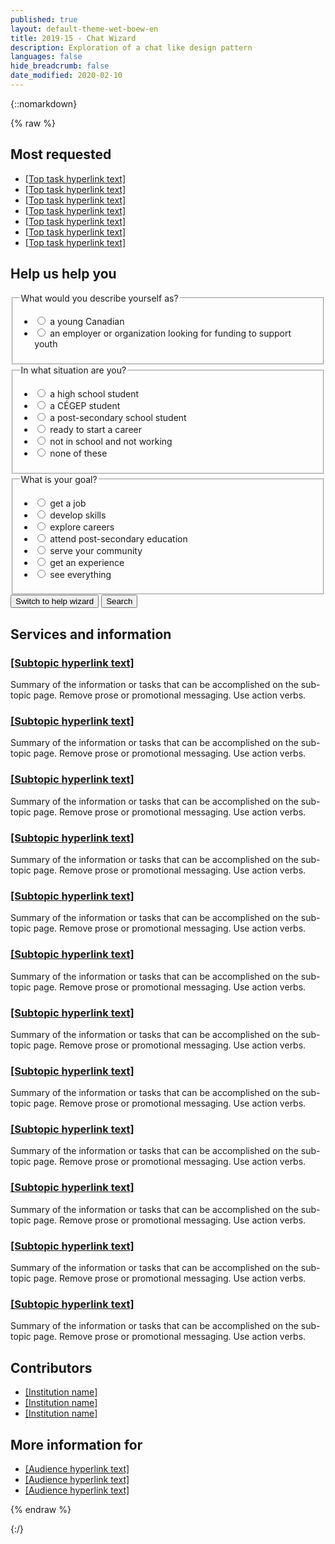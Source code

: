 ```yaml
---
published: true
layout: default-theme-wet-boew-en
title: 2019-15 - Chat Wizard
description: Exploration of a chat like design pattern
languages: false
hide_breadcrumb: false
date_modified: 2020-02-10
---
```


{::nomarkdown}

{% raw %}

<!-- Chatbot -->
<style>
	@-webkit-keyframes grow {
		0% {
			-ms-transform: scale(0, 1);
			-webkit-transform: scale(0, 1);
			transform: scale(0, 1);
		}
		38% {
			-ms-transform: scale(0, 1);
			-webkit-transform: scale(0, 1);
			transform: scale(0, 1);
		}
		40% {
			-ms-transform: scale(1, 1);
			-webkit-transform: scale(1, 1);
			transform: scale(1, 1);
		}
		88% {
			-ms-transform: scale(1, 1);
			-webkit-transform: scale(1, 1);
			transform: scale(1, 1);
		}
		90% {
			-ms-transform: scale(0, 1);
			-webkit-transform: scale(0, 1);
			transform: scale(0, 1);
		}
		100% {
			-ms-transform: scale(0, 1);
			-webkit-transform: scale(0, 1);
			transform: scale(0, 1);
		}
	}
	@keyframes slideInFromRight {
		0% {
			-ms-transform: scale(0, 1);
			-webkit-transform: scale(0, 1);
			transform: scale(0, 1);
		}
		38% {
			-ms-transform: scale(0, 1);
			-webkit-transform: scale(0, 1);
			transform: scale(0, 1);
		}
		40% {
			-ms-transform: scale(1, 1);
			-webkit-transform: scale(1, 1);
			transform: scale(1, 1);
		}
		88% {
			-ms-transform: scale(1, 1);
			-webkit-transform: scale(1, 1);
			transform: scale(1, 1);
		}
		90% {
			-ms-transform: scale(0, 1);
			-webkit-transform: scale(0, 1);
			transform: scale(0, 1);
		}
		100% {
			-ms-transform: scale(0, 1);
			-webkit-transform: scale(0, 1);
			transform: scale(0, 1);
		}
	}
	@-webkit-keyframes grow {
		0% {
			-ms-transform: scale(1, 1);
			-webkit-transform: scale(1, 1);
			transform: scale(1, 1);
		}
		15% {
			-ms-transform: scale(1.15, 1.15);
			-webkit-transform: scale(1.15, 1.15);
			transform: scale(1.15, 1.15);
		}
		30% {
			-ms-transform: scale(1, 1);
			-webkit-transform: scale(1, 1);
			transform: scale(1, 1);
		}
		65% {
			-ms-transform: scale(1.3, 1.3);
			-webkit-transform: scale(1.3, 1.3);
			transform: scale(1.3, 1.3);
		}
		100% {
			-ms-transform: scale(1, 1);
			-webkit-transform: scale(1, 1);
			transform: scale(1, 1);
		}
	}
	@keyframes pulseIn {
		0% {
			-ms-transform: scale(1, 1);
			-webkit-transform: scale(1, 1);
			transform: scale(1, 1);
		}
		15% {
			-ms-transform: scale(1.15, 1.15);
			-webkit-transform: scale(1.15, 1.15);
			transform: scale(1.15, 1.15);
		}
		30% {
			-ms-transform: scale(1, 1);
			-webkit-transform: scale(1, 1);
			transform: scale(1, 1);
		}
		65% {
			-ms-transform: scale(1.3, 1.3);
			-webkit-transform: scale(1.3, 1.3);
			transform: scale(1.3, 1.3);
		}
		100% {
			-ms-transform: scale(1, 1);
			-webkit-transform: scale(1, 1);
			transform: scale(1, 1);
		}
	}
	.chtbt-trans-left {
		will-change:  scroll-position;
		animation: 15s ease-out 0s 1 slideInFromRight;
		transform-origin: 100% 50%;
	}
	.chtbt-trans-pulse {
		will-change: transform;
		animation: 0.5s linear 4s 1 pulseIn, 0.5s linear 11s 1 pulseIn, 0.5s linear 30s 1 pulseIn;
	}
	.chtbt-bubble-wrap {
		width: 60px;
		height: 60px;
		position: fixed;
		bottom: 30px;
		right: 30px;
		z-index: 1049;
	}
	.chtbt-bubble-wrap p {
		position: relative;
		top: 5px;
		right: 190px;
		width: 220px;
		font-size: 0.9em;
		background: #335075;
		color: #fff;
		padding: 5px 50px 5px 25px;
		line-height: 20px;
		height: 50px;
		border-top-left-radius: 25px;
		border-bottom-left-radius: 25px;
	}
	.chtbt-bubble {
		width: 100%;
		height: 100%;
		position: absolute;
		bottom: 0;
		right: 0;
		background: #fff url('2019-assets/bot-default-avatar.png') center no-repeat;
		border-radius: 50%;
		box-shadow: 0 2px 4px rgba(0, 0, 0, 0.45);
		text-indent: -9999px;
		overflow: hidden;
		white-space: nowrap;
	}
	.chtbt-container {
		display: none;
		position: fixed;
		bottom: 20px;
		right: 20px;
		z-index: 1050;
		background-color: #fff;
		width: 25%;
		overflow: hidden;
		font-size: 0.9em;
	}
	@media screen and (max-width: 1199px) {
		.chtbt-container {
			width: 35%;
		}
	}
	@media screen and (max-width: 992px) {
		.chtbt-container {
			width: 45%;
		}
	}
	@media screen and (max-width: 768px) {
		.chtbt-container {
			width: 100%;
			height: 100%;
			padding: 0;
			margin: 0;
			bottom: 0;
			right: 0;
		}
		.chtbt-conversation {
			max-height: 350px;
		}
		.chtbt-noscroll {
			overflow: hidden !important;
		}
	}
	.chtbt-min {
		overflow: visible;
		color: #fff;
		background: transparent;
		border: 0;
		-webkit-appearance: none;
		font-weight: 700;
		width: 44px;
		height: 44px;
		line-height: 50px;
		text-decoration: none;
		opacity: 0.65;
		filter: alpha(opacity=65);
		position: absolute;
		right: 0;
		top: 0;
		padding: 0;
		margin: 0;
		font-size: 1.1em;
	}
	.chtbt-min:focus {
		outline: 1px dotted #fff;
		outline-offset: -2px;
		opacity: 1;
	}
	.chtbt-conversation {
		overflow-y: auto;
		overflow-x: hidden;
		max-height: 500px;
		min-height: 200px;
	}
	.chtbt-history {
		padding-top: 15px;
	}
	.chtbt-history::before {
		content: "";
		width: 100%;
		height: 40px;
		pointer-events: none;
		background: linear-gradient(to bottom,#fff 20%, rgba(255,255,255,0) 100%);
		position: absolute;
		top: 0;
		left: 0;
		z-index: 1051;
	}
	.chtbt-inputs fieldset:first-child {
		border-top: 1px solid #e5e5e5;
	}
	.chtbt-inputs ul:last-child {
		margin-bottom: 0;
	}
	.chtbt-container h4, .chtbt-container legend {
		font-size: 1em;
	}
	.chtbt-question, .chtbt-message, .chtbt-container label {
		padding: 8px 12px;
		border-radius: 15px;
		color: #595a5a;
		width: auto;
		font-weight: normal;
	}
	.chtbt-question {
		background-color: #ececec;
		min-width: 60px;
		position: relative;
	}
	.chtbt-message, .chtbt-container label {
		background-color: #dfdfdf;
	}
	.chtbt-message {
		margin-right: 15px;
	}
	.chtbt-container label {
		border: 1px solid #aaa;
		font-weight: bold;
	}
	.chtbt-avatar, .chtbt-question {
		display: table-cell;
		vertical-align: middle;
	}
	.chtbt-avatar {
		width: 30px;
		height: 30px;
		background-color: #fff;
		background-image: url('2019-assets/bot-default-avatar.png');
		background-size: 25px;
		background-repeat: no-repeat;
		background-position: center;
	}
	.chtbt-basic-link {
		min-height: inherit;
	}
	@-webkit-keyframes grow {
		to {
			-webkit-transform: translateX(-50%) scale(0);
			transform: translateX(-50%) scale(0);
		}
	}
	@keyframes grow {
		to {
			-webkit-transform: translateX(-50%) scale(0);
			transform: translateX(-50%) scale(0);
		}
	}
	.chtbt-loader {
		width: 26px;
		height: 6px;
		position: absolute;
		top: 50%;
		left: 30px;
		-webkit-transform: translateX(-50%) translateY(-50%);
		transform: translateX(-50%) translateY(-50%);
	}
	.chtbt-loader-dot {
		will-change: transform;
		height: 6px;
		width: 6px;
		border-radius: 50%;
		background-color: #444;
		position: absolute;
		-webkit-animation: grow 0.5s ease-in-out infinite alternate;
		animation: grow 0.5s ease-in-out infinite alternate;
	}
	.chtbt-loader-dot.dot1 {
		left: 0;
		-webkit-transform-origin: 100% 50%;
		transform-origin: 100% 50%;
	}
	.chtbt-loader-dot.dot2 {
		left: 50%;
		-webkit-transform: translateX(-50%) scale(1);
		transform: translateX(-50%) scale(1);
		-webkit-animation-delay: 0.1s;
		animation-delay: 0.1s;
	}
	.chtbt-loader-dot.dot3 {
		right: 0;
		-webkit-animation-delay: 0.2s;
		animation-delay: 0.2s;
	}
</style>

<div class="row">
	<div class="col-md-4 col-xs-12 pull-right">
		<section class="lnkbx">
			<h2>
			Most requested
			</h2>
			<ul>
				<li><a href="#">		[Top task hyperlink text]
				</a></li>
				<li><a href="#">		[Top task hyperlink text]
				</a></li>
				<li><a href="#">		[Top task hyperlink text]
				</a></li>
				<li><a href="#">		[Top task hyperlink text]
				</a></li>
				<li><a href="#">		[Top task hyperlink text]
				</a></li>
				<li><a href="#">		[Top task hyperlink text]
				</a></li>
				<li><a href="#">		[Top task hyperlink text]
				</a></li>
			</ul>
		</section>	</div>
		<div class="container wb-chtbt chtbt-basic">
			<div class="row">
				<section class="col-md-12">
					<h2>Help us help you</h2>
					<form class="mrgn-bttm-xl" data-wb-chtbt='{"action":"search", "send":"Show results"}'>
						<fieldset>
							<legend id="q1" data-wb-chtbt-q="Are you:">What would you describe yourself as?</legend>
							<ul class="list-unstyled mrgn-tp-md">
								<li>
									<label data-wb-chtbt-a='{"next":"#q2","url":"page1.html"}'>
										<input type="radio" value="young-canadian" name="q1" />
										a young Canadian
									</label>
								</li>
								<li>
									<label data-wb-chtbt-a='{"url":"page2.html"}'>
										<input type="radio" value="employer-organization-funding-support-youth" name="q1" />
										an employer or organization looking for funding to support youth
									</label>
								</li>
							</ul>
						</fieldset>
						<fieldset>
							<legend id="q2" data-wb-chtbt-q="Great! And are you:">In what situation are you?</legend>
							<ul class="list-unstyled mrgn-tp-md">
								<li>
									<label data-wb-chtbt-a='{"next":"#q3","url":"page1.html"}'>
										<input type="radio" value="high-school" name="q2" />
										a high school student
									</label>
								</li>
								<li>
									<label data-wb-chtbt-a='{"next":"#q3","url":"page1.html"}'>
										<input type="radio" value="cegep-student" name="q2" />
										a CÉGEP student
									</label>
								</li>
								<li>
									<label data-wb-chtbt-a='{"next":"#q3","url":"page1.html"}'>
										<input type="radio" value="post-secondary" name="q2" />
										a post-secondary school student
									</label>
								</li>
								<li>
									<label data-wb-chtbt-a='{"next":"#q3","url":"page1.html"}'>
										<input type="radio" value="ready-start-career" name="q2" />
										ready to start a career
									</label>
								</li>
								<li>
									<label data-wb-chtbt-a='{"next":"#q3","url":"page1.html"}'>
										<input type="radio" value="not-school-not-working" name="q2" />
										not in school and not working
									</label>
								</li>
								<li>
									<label data-wb-chtbt-a='{"next":"#q3","url":"page1.html"}'>
										<input type="radio" value="none" name="q2" />
										none of these
									</label>
								</li>
							</ul>
						</fieldset>
						<fieldset>
							<legend data-wb-chtbt-q="Awesome! And would you like to:">What is your goal?</legend>
							<ul class="list-unstyled mrgn-tp-md">
								<li>
									<label data-wb-chtbt-a='{"url":"page3.html"}'>
										<input type="radio" value="get-job" name="q3" />
										get a job
									</label>
								</li>
								<li>
									<label data-wb-chtbt-a='{"url":"page4.html"}'>
										<input type="radio" value="develop-skills" name="q3" />
										develop skills
									</label>
								</li>
								<li>
									<label data-wb-chtbt-a='{"url":"page5.html"}'>
										<input type="radio" value="explore-careers" name="q3" />
										explore careers
									</label>
								</li>
								<li>
									<label data-wb-chtbt-a='{"url":"page6.html"}'>
										<input type="radio" value="post-secondary-education" name="q3" />
										attend post-secondary education
									</label>
								</li>
								<li>
									<label data-wb-chtbt-a='{"url":"page7.html"}'>
										<input type="radio" value="serve-community" name="q3" />
										serve your community
									</label>
								</li>
								<li>
									<label data-wb-chtbt-a='{"url":"page8.html"}'>
										<input type="radio" value="get-experience" name="q3" />
										get an experience
									</label>
								</li>
								<li>
									<label data-wb-chtbt-a='{"url":"page1.html"}'>
										<input type="radio" value="everything" name="q3" />
										see everything
									</label>
								</li>
							</ul>
						</fieldset>
						<button type="submit" class="btn btn-sm btn-default chtbt-link">Switch to help wizard</button>
						<button type="submit" class="btn btn-sm btn-primary" data-chtbt-end="Thank you. I have built a page with results you may find resourceful.">Search</button>
					</form>
				</section>
			</div>
		</div>
	<section class="col-md-8 pull-left">
		<h2>Services and information</h2>
		<div class="wb-eqht row">
			<div class="col-md-6">
				<section>
					<h3 class="h5"><a href="#">
					[Subtopic hyperlink text]
					</a></h3>
					<p>
					Summary of the information or tasks that can be accomplished on the sub-topic page. Remove prose or promotional messaging. Use action verbs.
					</p>
				</section>
			</div>			<div class="col-md-6">
				<section>
					<h3 class="h5"><a href="#">
					[Subtopic hyperlink text]
					</a></h3>
					<p>
					Summary of the information or tasks that can be accomplished on the sub-topic page. Remove prose or promotional messaging. Use action verbs.
					</p>
				</section>
			</div>			<div class="col-md-6">
				<section>
					<h3 class="h5"><a href="#">
					[Subtopic hyperlink text]
					</a></h3>
					<p>
					Summary of the information or tasks that can be accomplished on the sub-topic page. Remove prose or promotional messaging. Use action verbs.
					</p>
				</section>
			</div>			<div class="col-md-6">
				<section>
					<h3 class="h5"><a href="#">
					[Subtopic hyperlink text]
					</a></h3>
					<p>
					Summary of the information or tasks that can be accomplished on the sub-topic page. Remove prose or promotional messaging. Use action verbs.
					</p>
				</section>
			</div>			<div class="col-md-6">
				<section>
					<h3 class="h5"><a href="#">
					[Subtopic hyperlink text]
					</a></h3>
					<p>
					Summary of the information or tasks that can be accomplished on the sub-topic page. Remove prose or promotional messaging. Use action verbs.
					</p>
				</section>
			</div>			<div class="col-md-6">
				<section>
					<h3 class="h5"><a href="#">
					[Subtopic hyperlink text]
					</a></h3>
					<p>
					Summary of the information or tasks that can be accomplished on the sub-topic page. Remove prose or promotional messaging. Use action verbs.
					</p>
				</section>
			</div>			<div class="col-md-6">
				<section>
					<h3 class="h5"><a href="#">
					[Subtopic hyperlink text]
					</a></h3>
					<p>
					Summary of the information or tasks that can be accomplished on the sub-topic page. Remove prose or promotional messaging. Use action verbs.
					</p>
				</section>
			</div>			<div class="col-md-6">
				<section>
					<h3 class="h5"><a href="#">
					[Subtopic hyperlink text]
					</a></h3>
					<p>
					Summary of the information or tasks that can be accomplished on the sub-topic page. Remove prose or promotional messaging. Use action verbs.
					</p>
				</section>
			</div>			<div class="col-md-6">
				<section>
					<h3 class="h5"><a href="#">
					[Subtopic hyperlink text]
					</a></h3>
					<p>
					Summary of the information or tasks that can be accomplished on the sub-topic page. Remove prose or promotional messaging. Use action verbs.
					</p>
				</section>
			</div>			<div class="col-md-6">
				<section>
					<h3 class="h5"><a href="#">
					[Subtopic hyperlink text]
					</a></h3>
					<p>
					Summary of the information or tasks that can be accomplished on the sub-topic page. Remove prose or promotional messaging. Use action verbs.
					</p>
				</section>
			</div>			<div class="col-md-6">
				<section>
					<h3 class="h5"><a href="#">
					[Subtopic hyperlink text]
					</a></h3>
					<p>
					Summary of the information or tasks that can be accomplished on the sub-topic page. Remove prose or promotional messaging. Use action verbs.
					</p>
				</section>
			</div>			<div class="col-md-6">
				<section>
					<h3 class="h5"><a href="#">
					[Subtopic hyperlink text]
					</a></h3>
					<p>
					Summary of the information or tasks that can be accomplished on the sub-topic page. Remove prose or promotional messaging. Use action verbs.
					</p>
				</section>
			</div>		</div>
	</section>
	<div class="pull-right col-xs-12 col-md-4">
		<section class="lnkbx">
			<h2>
			Contributors
			</h2>
			<ul>
				<li><a href="#">[Institution name]</a></li>
				<li><a href="#">[Institution name]</a></li>
				<li><a href="#">[Institution name]</a></li>
			</ul>
		</section>
		<section class="lnkbx">
			<h2>More information for</h2>
			<ul>
				<li><a href="#">[Audience hyperlink text]</a></li>
				<li><a href="#">[Audience hyperlink text]</a></li>
				<li><a href="#">[Audience hyperlink text]</a></li>
			</ul>
		</section>
	</div>
</div>

<script src="https://ajax.googleapis.com/ajax/libs/jquery/2.1.4/jquery.js"></script>
<!-- Chat bot -->
<script>
// Data structure example for a working chatbot
var datainput = {
	header: {
		action: "search", 
		send: "Show results",
		endtext: "Thank you. I have built a page with results you may find resourceful.",
		starttext: "Hi! I can help direct you to programs and services you might be interested in. Let's begin...",
		first: "q1"
	}, 
	questions: {
		q1: 
		{
			queryName: "describe",
			labelform: "What would you describe yourself as?",
			labelwizard: "Are you:",
			input: "radio",
			choices: [
				{ 
					content: "a young Canadian",
					queryParam: "young-canadian",
					next: "q2"
				},
				{ 
					content: "an employer or organization looking for funding to support youth",
					queryParam: "employer-organization-funding-support-youth",
					next: "none",
					url: "2019-15-exploration-chat-pattern-prototype-results.html"
				}
			]
		}, 
		q2:
		{
			queryName: "situation",
			labelform: "In what situation are you?",
			labelwizard: "Great! And are you:",
			input: "radio",
			choices: [
				{ 
					content: "a high school student",
					queryParam: "high-school",
					next: "q3"
				},
				{ 
					content: "a CÉGEP student",
					queryParam: "cegep-student",
					next: "q3"
				},
				{ 
					content: "a post-secondary school student",
					queryParam: "post-secondary",
					next: "q3"
				},
				{ 
					content: "ready to start a career",
					queryParam: "ready-start-career",
					next: "q3"
				},
				{ 
					content: "not in school and not working",
					queryParam: "not-school-not-working",
					next: "q3"
				},
				{ 
					content: "none of these",
					queryParam: "none",
					next: "q3"
				}
			]
		},
		q3:
		{
			queryName: "goal",
			labelform: "What is your goal?",
			labelwizard: "Awesome! And would you like to:",
			input: "radio",
			choices: [
				{ 
					content: "get a job",
					queryParam: "get-job",
					next: "none",
					url: "2019-15-exploration-chat-pattern-prototype-results.html"
				},
				{ 
					content: "develop skills",
					queryParam: "develop-skills",
					next: "none",
					url: "2019-15-exploration-chat-pattern-prototype-results.html"
				},
				{ 
					content: "explore careers",
					queryParam: "explore-careers",
					next: "none",
					url: "2019-15-exploration-chat-pattern-prototype-results.html"
				},
				{ 
					content: "attend post-secondary education",
					queryParam: "post-secondary-education",
					next: "none",
					url: "2019-15-exploration-chat-pattern-prototype-results.html"
				},
				{ 
					content: "serve your community",
					queryParam: "serve-community",
					next: "none",
					url: "2019-15-exploration-chat-pattern-prototype-results.html"
				},
				{ 
					content: "get an experience",
					queryParam: "get-experience",
					next: "none",
					url: "2019-15-exploration-chat-pattern-prototype-results.html"
				},
				{ 
					content: "see everything",
					queryParam: "everything",
					next: "none",
					url: "2019-15-exploration-chat-pattern-prototype-results.html"
				}
			]
		}
	}
};
			
// For testing purposes, stringify the JavaScipt Object Array
var datajson = JSON.stringify(datainput);

// Parsing JSON Data Source
datainput = JSON.parse(datajson);

// Create the data that is sent as an output, if needed + check if user has answered + determine index of question
var dataoutput = [],
	hasAnswered = true, 
	first = datainput.header.first,
	redirurl = "",
	current = datainput.questions[datainput.header.first];

// If chatbot is found, initiate
function initiateChtbt($selector, input) {
	buildChtbt($selector);

	var $basic = $(".chtbt-basic"), 
		$bubble = $(".chtbt-bubble-wrap"), 
		$container = $(".chtbt-container"), 
		$form = $(".chtbt-body");

	$basic.hide();
	$bubble.fadeIn('slow');

	setTimeout(function () {
		$bubble.find('p').hide();
	}, 14850);

	// Show basic form and hide chatbot
	$(".chtbt-basic-link").on("click", function(event) {
		event.preventDefault();
		$container.stop().hide();

		$basic.stop().show();
		$basic.find("input:first").focus();
		$("body").removeClass("chtbt-noscroll");
	});

	// Show chatbot and hide basic form
	$(".chtbt-link").on("click", function(event) {
		event.preventDefault();
		$basic.stop().hide();

		$bubble.find(".chtbt-bubble").removeClass("chtbt-trans-pulse");
		$bubble.find("p").hide().removeClass("chtbt-trans-left");

		$container.stop().show();
		$bubble.stop().hide();
		$(".chtbt-conversation").scrollTop($('.chtbt-history')[0].scrollHeight);
		$("body").addClass("chtbt-noscroll");

		if(hasAnswered) {
			appendInteraction($form);
		}
	});

	// On Submit answer
	$form.on("submit", function(event) {
		event.preventDefault();
		appendReply($form, $("input:checked"));
	})

	// Minimize chatbot
	$(".chtbt-min").on("click", function(event) {
		event.preventDefault();
		$container.stop().hide();
		$bubble.stop().show();
		$("body").removeClass("chtbt-noscroll");
	});
}

// Builds the chatbot skeleton
function buildChtbt($selector) {
	$selector.after('<div class="chtbt-bubble-wrap"><p class="chtbt-trans-left">I can help you find the information you need</p><a href="#chtbt-container" aria-controls="chtbt-container" class="chtbt-link chtbt-bubble chtbt-trans-pulse" role="button">Toggle help wizard</a></div>');
	$selector.next('.chtbt-bubble-wrap').after('<aside class="modal-content overlay-def chtbt-container"></a>');

	$container = $(".chtbt-container");
	$container.append('<header class="modal-header chtbt-header"><h2 class="modal-title chtbt-title">I can help you find the information you need</h2><button type="button" class="chtbt-min" title="Minimize help wizard"><span class="glyphicon glyphicon-chevron-down"></span></button></header>');
	$container.append('<form class="modal-body chtbt-body"></form>');

	$form = $(".chtbt-body");
	$form.append('<div class="chtbt-conversation mrgn-bttm-md"><section class="chtbt-history"><h3 class="wb-inv">Conversation history</h3></section><section class="chtbt-reply"><h3 class="wb-inv">Reply</h3><div class="chtbt-inputs"></div></section></div>');
	$form.append('<section class="chtbt-controls"><h3 class="wb-inv">Controls</h3><div class="row"><div class="col-xs-12"><button type="submit" class="btn btn-primary btn-block" type="button">Send</button></div></div><div class="row"><div class="col-xs-12 text-center mrgn-tp-sm"><a href="#chtbt-basic" class="btn btn-sm btn-link chtbt-basic-link" role="button">Switch to basic form</a></div></div></section>');

	$(".chtbt-conversation").scrollTop($('.chtbt-history')[0].scrollHeight);
}

// Adds new question from bot and inputs
function appendInteraction($selector, last) {
	hasAnswered = false;
	$selector.find(":input[type=submit]").prop('disabled', true);
	var $dropspot = $selector.find(".chtbt-history");
	$dropspot.append('<div class="row mrgn-bttm-sm"><div class="col-xs-9"><h4 class="mrgn-tp-0 mrgn-bttm-sm"><span class="chtbt-avatar"></span><span class="chtbt-question"><span class="chtbt-loader"><span class="chtbt-loader-dot dot1"></span><span class="chtbt-loader-dot dot2"></span><span class="chtbt-loader-dot dot3"></span></span></span></h4></div></div>');

	var $inputsSpot = $selector.find(".chtbt-inputs");
	$inputsSpot.html('');
	var questionnaire = datainput.header;

	setTimeout(function () {
		if(first != "") {
			$dropspot.find(".chtbt-question").last().html(questionnaire.starttext);
			first = "";
			appendInteraction($selector, false);
		} else if(current == "last") {
			var paramStr = "",
				btnclasses = $selector.find(":input[type=submit]").attr('class'); // For demo purposes

			for(var i=0; i<dataoutput.length; i++) {
				paramStr += dataoutput[i].qId + "=" + dataoutput[i].answer + '&';
			}
			paramStr = paramStr.slice(0, -1);
			$dropspot.find(".chtbt-question").last().html(questionnaire.endtext);
			$selector.find(":input[type=submit]").replaceWith('<a class="' + btnclasses + '" href="' + redirurl + '?' + paramStr + '">' + questionnaire.send + ' <span class="glyphicon glyphicon-chevron-right small"></span></a>');
		} else {
			$dropspot.find(".chtbt-question").last().html(current.labelwizard);
			setTimeout(function () {
				$inputsSpot.append('<fieldset><legend class="wb-inv">' + current.labelwizard + '</legend><div class="row"><div class="col-xs-12"><ul class="list-inline mrgn-tp-sm chtbt-choices"></ul></div></div></fieldset>');
				for(var i=0; i<current.choices.length; i++) {
					iQuestion = current.choices[i];	
					$inputsSpot.find(".chtbt-choices").append('<li><label><input type="' + current.input + '" value="' + iQuestion.queryParam + '" name="' + current.queryName + '" data-chtbt-next="' + iQuestion.next + '"' + (typeof iQuestion.url === "undefined" ? '' : 'data-chtbt-url="' + iQuestion.url + '"') + ' /> <span>' + iQuestion.content + '</span></label></li>');
				}
				if($(".chtbt-reply").outerHeight() > ($(".chtbt-conversation").innerHeight() - $(".chtbt-question:last")[0].scrollHeight)) {
					$(".chtbt-conversation").stop().animate({scrollTop:$(".chtbt-history").outerHeight() - $(".chtbt-question:last")[0].scrollHeight - 30}, 500, 'swing');
				} else {
					$(".chtbt-conversation").scrollTop($(".chtbt-history")[0].scrollHeight);
				}
				$selector.find(":input[type=submit]").prop('disabled', false);
			}, 750);
		}
		$(".chtbt-conversation").scrollTop($(".chtbt-history")[0].scrollHeight);
	}, 1750);
}

// Adds reply from human and calls next question
function appendReply($selector, $answer) {
	$selector.find(":input[type=submit]").prop('disabled', true);
	dataoutput.push({qId: current.queryName, answer: $answer.next().html()});	// Should be $answer.val()
	console.log(dataoutput);	// For testing purposes
	$dropspot = $selector.find(".chtbt-history");
	$dropspot.append('<div class="row mrgn-bttm-md"><div class="col-xs-9 col-xs-offset-3"><div class="chtbt-message text-right pull-right"><p class="mrgn-bttm-0">' + $answer.next("span").html() + '</p></div></div></div>');
	hasAnswered = true;
	setTimeout(function () {
		$selector.find(".chtbt-inputs").remove("fieldset");
		var next = $answer.data('chtbt-next');
		if(next == "none") {
			current = "last";
			redirurl = $answer.data('chtbt-url');
		} else {
			current = datainput.questions[next];
		}
		appendInteraction($selector);
	}, 500);
}

if($(".wb-chtbt").length) {
	$chtbt = $(".wb-chtbt");
	initiateChtbt($chtbt, "JSON");
}
</script>

{% endraw %}

{:/}